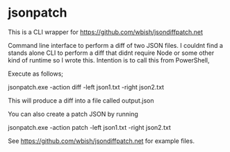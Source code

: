 # jsonpatch

This is a CLI wrapper for https://github.com/wbish/jsondiffpatch.net

Command line interface to perform a diff of two JSON files. I couldnt find a stands alone CLI to perform a diff that didnt require Node or some other kind of runtime so I wrote this. Intention is to call this from PowerShell,

Execute as follows;

jsonpatch.exe -action diff -left json1.txt -right json2.txt

This will produce a diff into a file called output.json

You can also create a patch JSON by running

jsonpatch.exe -action patch -left json1.txt -right json2.txt

See https://github.com/wbish/jsondiffpatch.net for example files.
